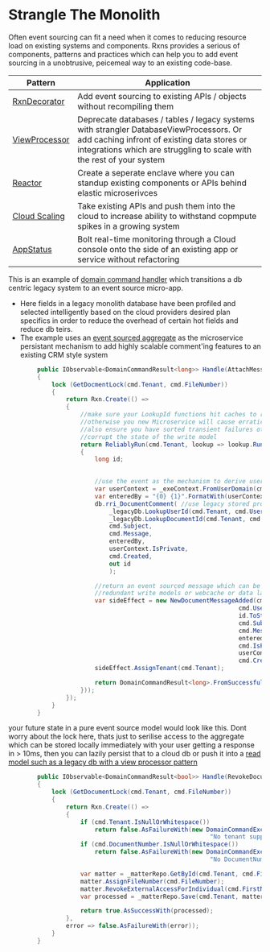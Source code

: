 # Strangle The Monolith

Often event sourcing can fit a need when it comes to reducing resource load on existing systems and components. Rxns provides a serious of components, patterns and practices which can help you to add event sourcing in a unobtrusive, peicemeal way to an existing code-base.


Pattern | Application
-|-
[RxnDecorator](rxndecorators.md) | Add event sourcing to existing APIs / objects without recompiling them
[ViewProcessor](ViewProcessors.md) | Deprecate databases / tables / legacy systems with strangler DatabaseViewProcessors. Or add caching infront of existing data stores or integrations which are struggling to scale with the rest of your system
[Reactor](reactors.md) | Create a seperate enclave where you can standup existing components or APIs behind elastic microserivces
[Cloud Scaling](cloudscaling.md) | Take existing APIs and push them into the cloud to increase ability to withstand copmpute spikes in a growing system
[AppStatus](#scaling.md) | Bolt real-time monitoring through a Cloud console onto the side of an existing app or service without refactoring


This is an example of [domain command handler](dddaggs.md) which transitions a db centric legacy system to an event source micro-app. 
-   Here fields in a legacy monolith database have been profiled and selected intelligently based on the cloud providers desired plan specifics in order to reduce the overhead of certain hot fields and reduce db teirs.
-   The example uses an [event sourced aggregate](#) as the microservice persistant mechanism to add highly scalable comment'ing features to an existing CRM style system

```c#
        public IObservable<DomainCommandResult<long>> Handle(AttachMessageToDocumentCmd cmd)
        {
            lock (GetDocmentLock(cmd.Tenant, cmd.FileNumber))
            {
                return Rxn.Create(() =>
                {
                    //make sure your LookupId functions hit caches to reduce db chatter
                    //otherwise you new Microservice will cause erratic spikes
                    //also ensure you have sorted transient failures otherwise you can 
                    //corrupt the state of the write model                        
                    return ReliablyRun(cmd.Tenant, lookup => lookup.Run(db =>
                    {
                        long id;

                        
                        //use the event as the mechanism to derive user/tenant context for database operations
                        var userContext = _exeContext.FromUserDomain(cmd).User.Value;
                        var enteredBy = "{0} {1}".FormatWith(userContext.Name.FirstName, userContext.Name.LastName).Trim();
                        db.rri_DocumentComment( //use legacy stored proc to persist data into read model
                            _legacyDb.LookupUserId(cmd.Tenant, cmd.UserName), 
                            _legacyDb.LookupDocumentId(cmd.Tenant, cmd.DocumentNumber), 
                            cmd.Subject, 
                            cmd.Message, 
                            enteredBy, 
                            userContext.IsPrivate, 
                            cmd.Created, 
                            out id
                            );

                        //return an event sourced message which can be used to update 
                        //redundant write models or webcache or data lakes etc
                        var sideEffect = new NewDocumentMessageAdded(cmd.FileNumber, 
                                                                cmd.UserName, 
                                                                id.ToString(), 
                                                                cmd.Subject, 
                                                                cmd.Message, 
                                                                enteredBy, 
                                                                cmd.IsPrivate, 
                                                                userContext.IsPrivate, 
                                                                cmd.Created);
                        sideEffect.AssignTenant(cmd.Tenant);

                        return DomainCommandResult<long>.FromSuccessfulResult(id, sideEffect);
                    }));
                });
            }
        }
```

your future state in a pure event source model would look like this. Dont worry about the lock here, thats just to serilise access to the aggregate which can be stored locally immediately with your user getting a response in > 10ms, then you can lazily persist that to a cloud db or push it into a [read model such as a legacy db with a view processor pattern](ViewProcessors.md)

```c#
        public IObservable<DomainCommandResult<bool>> Handle(RevokeDocumentAccessForIndividualCmd cmd)
        {
            lock (GetDocumentLock(cmd.Tenant, cmd.FileNumber))
            {
                return Rxn.Create(() =>
                {
                    if (cmd.Tenant.IsNullOrWhitespace()) 
                        return false.AsFailureWith(new DomainCommandException(cmd, 
                                                        "No tenant supplied for command:id {0}", cmd.Id));
                    if (cmd.DocumentNumber.IsNullOrWhitespace()) 
                        return false.AsFailureWith(new DomainCommandException(cmd, 
                                                        "No DocumentNumber supplied for command:id {0}", cmd.Id));

                    var matter = _matterRepo.GetById(cmd.Tenant, cmd.FileNumber);
                    matter.AssignFileNumber(cmd.FileNumber);
                    matter.RevokeExternalAccessForIndividual(cmd.FirstName, cmd.LastName);
                    var processed = _matterRepo.Save(cmd.Tenant, matter).ToArray();

                    return true.AsSuccessWith(processed);
                },
                error => false.AsFailureWith(error));
            }
        }
```